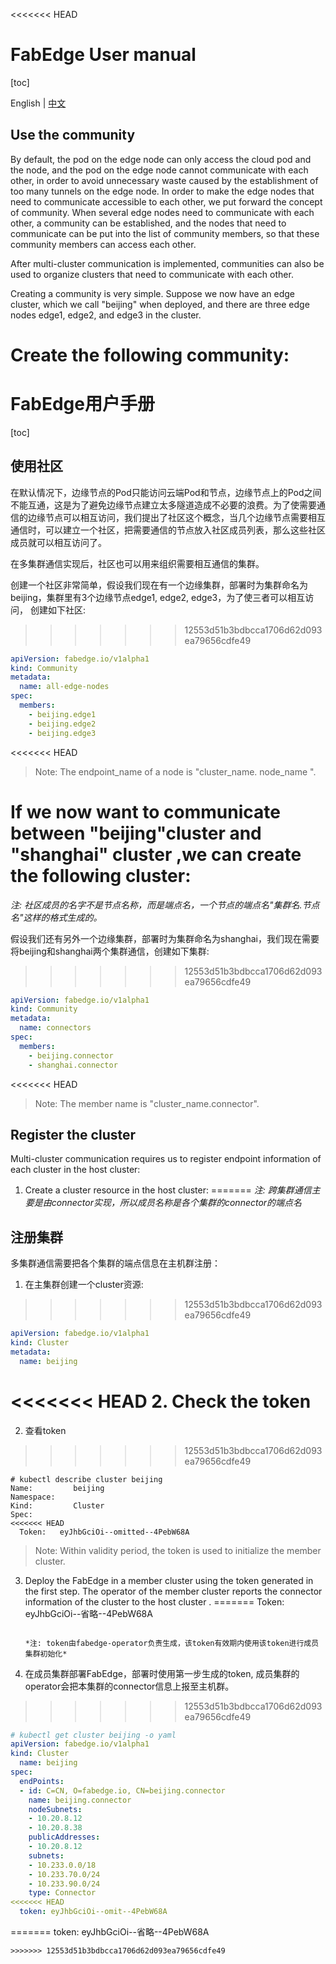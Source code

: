 <<<<<<< HEAD
# FabEdge User manual

[toc]

English | [中文](user-guide_zh.md)

## Use the community

By default, the pod on the edge node can only access the cloud pod and the node, and the pod on the edge node cannot communicate with each other, in order to avoid unnecessary waste caused by the establishment of too many tunnels on the edge node. In order to make the edge nodes that need to communicate accessible to each other, we put forward the concept of community. When several edge nodes need to communicate with each other, a community can be established, and the nodes that need to communicate can be put into the list of community members, so that these community members can access each other.  

After multi-cluster communication is implemented, communities can also be used to organize clusters that need to communicate with each other.  

Creating a community is very simple. Suppose we now have an edge cluster, which we call "beijing" when deployed, and there are three edge nodes edge1, edge2, and edge3 in the cluster.  

Create the following community:  
=======
# FabEdge用户手册

[toc]

## 使用社区

在默认情况下，边缘节点的Pod只能访问云端Pod和节点，边缘节点上的Pod之间不能互通，这是为了避免边缘节点建立太多隧道造成不必要的浪费。为了使需要通信的边缘节点可以相互访问，我们提出了社区这个概念，当几个边缘节点需要相互通信时，可以建立一个社区，把需要通信的节点放入社区成员列表，那么这些社区成员就可以相互访问了。

在多集群通信实现后，社区也可以用来组织需要相互通信的集群。

创建一个社区非常简单，假设我们现在有一个边缘集群，部署时为集群命名为beijing，集群里有3个边缘节点edge1, edge2, edge3，为了使三者可以相互访问，
创建如下社区:
>>>>>>> 12553d51b3bdbcca1706d62d093ea79656cdfe49

```yaml
apiVersion: fabedge.io/v1alpha1
kind: Community
metadata:
  name: all-edge-nodes
spec:
  members:
    - beijing.edge1
    - beijing.edge2
    - beijing.edge3
```

<<<<<<< HEAD
> Note: The endpoint_name of a node is "cluster_name. node_name ". 

If we now want to communicate between "beijing"cluster and "shanghai" cluster ,we can create the following cluster:  
=======
_注: 社区成员的名字不是节点名称，而是端点名，一个节点的端点名"集群名.节点名"这样的格式生成的。_

假设我们还有另外一个边缘集群，部署时为集群命名为shanghai，我们现在需要将beijing和shanghai两个集群通信，创建如下集群:
>>>>>>> 12553d51b3bdbcca1706d62d093ea79656cdfe49

```yaml
apiVersion: fabedge.io/v1alpha1
kind: Community
metadata:
  name: connectors
spec:
  members:
    - beijing.connector
    - shanghai.connector
```

<<<<<<< HEAD
> Note: The member name is "cluster_name.connector".

## Register the cluster

Multi-cluster communication requires us to register endpoint information of each cluster in the host cluster:

1. Create a cluster resource in the host cluster: 
=======
*注: 跨集群通信主要是由connector实现，所以成员名称是各个集群的connector的端点名*



## 注册集群

多集群通信需要把各个集群的端点信息在主机群注册：

1. 在主集群创建一个cluster资源:
>>>>>>> 12553d51b3bdbcca1706d62d093ea79656cdfe49

   ```yaml
   apiVersion: fabedge.io/v1alpha1
   kind: Cluster
   metadata:
     name: beijing
   ```

<<<<<<< HEAD
2. Check the token
=======
2. 查看token
>>>>>>> 12553d51b3bdbcca1706d62d093ea79656cdfe49

   ```shell
   # kubectl describe cluster beijing
   Name:         beijing
   Namespace:    
   Kind:         Cluster
   Spec:
<<<<<<< HEAD
     Token:   eyJhbGciOi--omitted--4PebW68A
   
   ```

   > Note: Within validity period, the token is used to initialize the member cluster.

3. Deploy the FabEdge in a member cluster using the token generated in the first step. The operator of the member cluster reports the connector information of the cluster to the host cluster .
=======
     Token:   eyJhbGciOi--省略--4PebW68A
   ```
   
   *注: token由fabedge-operator负责生成，该token有效期内使用该token进行成员集群初始化*
   
3. 在成员集群部署FabEdge，部署时使用第一步生成的token, 成员集群的operator会把本集群的connector信息上报至主机群。
>>>>>>> 12553d51b3bdbcca1706d62d093ea79656cdfe49

   ```yaml
   # kubectl get cluster beijing -o yaml
   apiVersion: fabedge.io/v1alpha1
   kind: Cluster
     name: beijing
   spec:
     endPoints:
     - id: C=CN, O=fabedge.io, CN=beijing.connector
       name: beijing.connector
       nodeSubnets:
       - 10.20.8.12
       - 10.20.8.38
       publicAddresses:
       - 10.20.8.12
       subnets:
       - 10.233.0.0/18
       - 10.233.70.0/24
       - 10.233.90.0/24
       type: Connector
<<<<<<< HEAD
     token: eyJhbGciOi--omit--4PebW68A
   ```

=======
     token: eyJhbGciOi--省略--4PebW68A
   ```
>>>>>>> 12553d51b3bdbcca1706d62d093ea79656cdfe49

